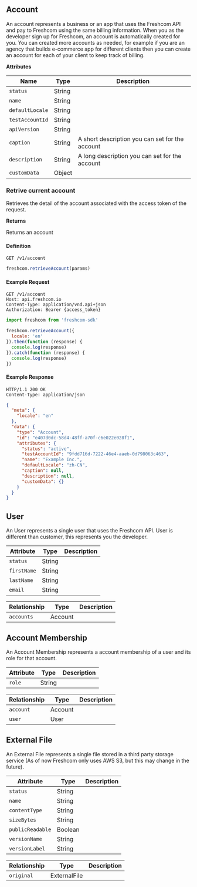 ## Account

An account represents a business or an app that uses the Freshcom API and pay to Freshcom using the same billing information. When you as the developer sign up for Freshcom, an account is automatically created for you. You can created more accounts as needed, for example if you are an agency that builds e-commerce app for different clients then you can create an account for each of your client to keep track of billing.

**Attributes**

Name                   | Type     | Description
-----------------------|----------|-----------
`status`               | String   |
`name`                 | String   |
`defaultLocale`        | String   |
`testAccountId`        | String   |
`apiVersion`           | String   |
`caption`              | String   | A short description you can set for the account
`description`          | String   | A long description you can set for the account
`customData`           | Object   |

### Retrive current account

Retrieves the detail of the account associated with the access token of the request.

**Returns**

Returns an account

#### Definition
```http
GET /v1/account
```

```javascript
freshcom.retrieveAccount(params)
```

#### Example Request

```http
GET /v1/account
Host: api.freshcom.io
Content-Type: application/vnd.api+json
Authorization: Bearer {access_token}
```

```javascript
import freshcom from 'freshcom-sdk'

freshcom.retrieveAccount({
  locale: 'en'
}).then(function (response) {
  console.log(response)
}).catch(function (response) {
  console.log(response)
})
```

#### Example Response

```http
HTTP/1.1 200 OK
Content-Type: application/json
```

```json
{
  "meta": {
    "locale": "en"
  },
  "data": {
    "type": "Account",
    "id": "e407d0dc-58d4-48ff-a70f-c6e022e028f1",
    "attributes": {
      "status": "active",
      "testAccountId": "9fdd716d-7222-46e4-aaeb-0d798063c463",
      "name": "Example Inc.",
      "defaultLocale": "zh-CN",
      "caption": null,
      "description": null,
      "customData": {}
    }
  }
}
```


## User

An User represents a single user that uses the Freshcom API. User is different than customer, this represents you the developer.

Attribute              | Type     | Description
-----------------------|----------|-----------
`status`               | String   |
`firstName`            | String   |
`lastName`             | String   |
`email`                | String   |


Relationship                        | Type                     | Description
------------------------------------|--------------------------|-----------
`accounts`                          | Account                  |


## Account Membership

An Account Membership represents a account membership of a user and its role for that account.

Attribute              | Type     | Description
-----------------------|----------|-----------
`role`                 | String   |


Relationship                        | Type                     | Description
------------------------------------|--------------------------|-----------
`account`                           | Account                  |
`user`                              | User                     |


## External File

An External File represents a single file stored in a third party storage service (As of now Freshcom only uses AWS S3, but this may change in the future).

Attribute              | Type     | Description
-----------------------|----------|-----------
`status`               | String   |
`name`                 | String   |
`contentType`          | String   |
`sizeBytes`            | String   |
`publicReadable`       | Boolean  |
`versionName`          | String   |
`versionLabel`         | String   |

Relationship                        | Type                     | Description
------------------------------------|--------------------------|-----------
`original`                          | ExternalFile             |
